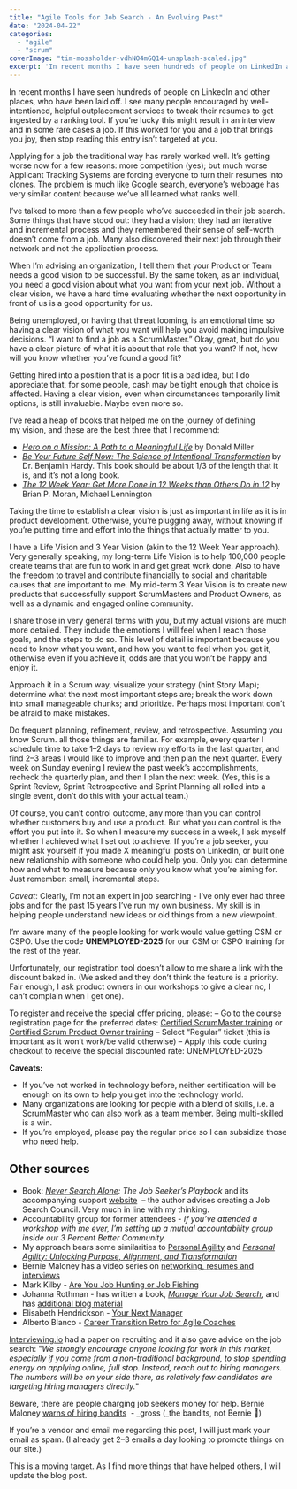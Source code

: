```yaml
---
title: "Agile Tools for Job Search - An Evolving Post"
date: "2024-04-22"
categories: 
  - "agile"
  - "scrum"
coverImage: "tim-mossholder-vdhNO4mGQ14-unsplash-scaled.jpg"
excerpt: 'In recent months I have seen hundreds of people on LinkedIn and other places, who have'
---
```


In recent months I have seen hundreds of people on LinkedIn and other places, who have been laid off. I see many people encouraged by well-intentioned, helpful outplacement services to tweak their resumes to get ingested by a ranking tool. If you’re lucky this might result in an interview and in some rare cases a job. If this worked for you and a job that brings you joy, then stop reading this entry isn’t targeted at you.

Applying for a job the traditional way has rarely worked well. It’s getting worse now for a few reasons: more competition (yes); but much worse Applicant Tracking Systems are forcing everyone to turn their resumes into clones. The problem is much like Google search, everyone’s webpage has very similar content because we’ve all learned what ranks well.

I’ve talked to more than a few people who’ve succeeded in their job search. Some things that have stood out: they had a vision; they had an iterative and incremental process and they remembered their sense of self-worth doesn’t come from a job. Many also discovered their next job through their network and not the application process.

When I’m advising an organization, I tell them that your Product or Team needs a good vision to be successful. By the same token, as an individual, you need a good vision about what you want from your next job. Without a clear vision, we have a hard time evaluating whether the next opportunity in front of us is a good opportunity for us.

Being unemployed, or having that threat looming, is an emotional time so having a clear vision of what you want will help you avoid making impulsive decisions. “I want to find a job as a ScrumMaster.” Okay, great, but do you have a clear picture of what it is about that role that you want? If not, how will you know whether you’ve found a good fit?

Getting hired into a position that is a poor fit is a bad idea, but I do appreciate that, for some people, cash may be tight enough that choice is affected. Having a clear vision, even when circumstances temporarily limit options, is still invaluable. Maybe even more so.

I’ve read a heap of books that helped me on the journey of defining my vision, and these are the best three that I recommend:

- _[Hero on a Mission: A Path to a Meaningful Life](https://amzn.to/3unexOF)_ by Donald Miller
- _[Be Your Future Self Now: The Science of Intentional Transformation](https://amzn.to/3unexOF)_ by Dr. Benjamin Hardy. This book should be about 1/3 of the length that it is, and it’s not a long book.
- _[The 12 Week Year: Get More Done in 12 Weeks than Others Do in 12](https://amzn.to/3OD2Bz9)_ by Brian P. Moran, Michael Lennington

Taking the time to establish a clear vision is just as important in life as it is in product development. Otherwise, you’re plugging away, without knowing if you’re putting time and effort into the things that actually matter to you.

I have a Life Vision and 3 Year Vision (akin to the 12 Week Year approach). Very generally speaking, my long-term Life Vision is to help 100,000 people create teams that are fun to work in and get great work done. Also to have the freedom to travel and contribute financially to social and charitable causes that are important to me. My mid-term 3 Year Vision is to create new products that successfully support ScrumMasters and Product Owners, as well as a dynamic and engaged online community.

I share those in very general terms with you, but my actual visions are much more detailed. They include the emotions I will feel when I reach those goals, and the steps to do so. This level of detail is important because you need to know what you want, and how you want to feel when you get it, otherwise even if you achieve it, odds are that you won’t be happy and enjoy it.

Approach it in a Scrum way, visualize your strategy (hint Story Map); determine what the next most important steps are; break the work down into small manageable chunks; and prioritize. Perhaps most important don’t be afraid to make mistakes.

Do frequent planning, refinement, review, and retrospective. Assuming you know Scrum. all those things are familiar. For example, every quarter I schedule time to take 1–2 days to review my efforts in the last quarter, and find 2–3 areas I would like to improve and then plan the next quarter. Every week on Sunday evening I review the past week’s accomplishments, recheck the quarterly plan, and then I plan the next week. (Yes, this is a Sprint Review, Sprint Retrospective and Sprint Planning all rolled into a single event, don’t do this with your actual team.)

Of course, you can’t control outcome, any more than you can control whether customers buy and use a product. But what you can control is the effort you put into it. So when I measure my success in a week, I ask myself whether I achieved what I set out to achieve. If you’re a job seeker, you might ask yourself if you made X meaningful posts on LinkedIn, or built one new relationship with someone who could help you. Only you can determine how and what to measure because only you know what you’re aiming for. Just remember: small, incremental steps.

_Caveat_: Clearly, I’m not an expert in job searching - I’ve only ever had three jobs and for the past 15 years I’ve run my own business. My skill is in helping people understand new ideas or old things from a new viewpoint.

I’m aware many of the people looking for work would value getting CSM or CSPO. Use the code **UNEMPLOYED-2025** for our CSM or CSPO training for the rest of the year.

Unfortunately, our registration tool doesn’t allow to me share a link with the discount baked in. (We asked and they don’t think the feature is a priority. Fair enough, I ask product owners in our workshops to give a clear no, I can’t complain when I get one).

To register and receive the special offer pricing, please: – Go to the course registration page for the preferred dates: [Certified ScrumMaster training](/certified-scrummaster-csm-training#upcomingCourses) or [Certified Scrum Product Owner training](/certified-scrum-product-owner-cspo-training#upcomingCourses) – Select “Regular” ticket (this is important as it won’t work/be valid otherwise) – Apply this code during checkout to receive the special discounted rate: UNEMPLOYED-2025

**Caveats:**

- If you’ve not worked in technology before, neither certification will be enough on its own to help you get into the technology world.
- Many organizations are looking for people with a blend of skills, i.e. a ScrumMaster who can also work as a team member. Being multi-skilled is a win.
- If you’re employed, please pay the regular price so I can subsidize those who need help.

## Other sources

- Book: _[Never Search Alone](https://www.amazon.ca/Never-Search-Alone-Seekers-Playbook/dp/B0BJ486SJ1/ref=sr_1_1): The Job Seeker’s Playbook_ and its accompanying support [website](https://www.phyl.org)  – the author advises creating a Job Search Council. Very much in line with my thinking.
- Accountability group for former attendees - _If you’ve attended a workshop with me ever, I’m setting up a mutual accountability group inside our 3 Percent Better Community._
- My approach bears some similarities to [Personal Agility](https://personalagilityinstitute.org) and [_Personal Agility: Unlocking Purpose, Alignment, and Transformation_](https://www.amazon.ca/Personal-Agility-Unlocking-Alignment-Transformation/dp/1957600152/&tag=notesfromatoo-20)
- Bernie Maloney has a video series on [networking, resumes and interviews](https://www.youtube.com/playlist?list=PLusNTFKrjCmzLgwbog6XdtDCpjGxZLk-z)
- Mark Kilby - [Are You Job Hunting or Job Fishing](https://differability.works/are-you-job-hunting-or-job-fishing/)
- Johanna Rothman - has written a book, _[Manage Your Job Search](https://www.jrothman.com/books/manage-your-job-search/),_ and has [additional blog material](https://www.jrothman.com/tag/manage-your-job-search/)
- Elisabeth Hendrickson - [Your Next Manager](https://www.linkedin.com/pulse/your-next-manager-elisabeth-hendrickson-obcbf/)
- Alberto Blanco - [Career Transition Retro for Agile Coaches](https://www.leadsticks.com/career-transition-advise-for-agile-coaches/)

[Interviewing.io](https://interviewing.io/blog/are-recruiters-better-than-a-coin-flip-at-judging-resumes) had a paper on recruiting and it also gave advice on the job search: "_We strongly encourage anyone looking for work in this market, especially if you come from a non-traditional background, to stop spending energy on applying online, full stop. Instead, reach out to hiring managers. The numbers will be on your side there, as relatively few candidates are targeting hiring managers directly._"

Beware, there are people charging job seekers money for help. Bernie Maloney [warns of hiring bandits](https://www.youtube.com/watch?v=LxNIo4MV4Ic)  - _gross (_the bandits, not Bernie 🙂)

If you’re a vendor and email me regarding this post, I will just mark your email as spam. (I already get 2–3 emails a day looking to promote things on our site.)

This is a moving target. As I find more things that have helped others, I will update the blog post.
